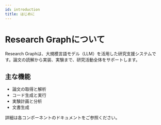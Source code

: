 ```yaml
---
id: introduction
title: はじめに
---
```


# Research Graphについて

Research Graphは、大規模言語モデル（LLM）を活用した研究支援システムです。論文の読解から実装、実験まで、研究活動全体をサポートします。

## 主な機能

- 論文の取得と解析
- コード生成と実行
- 実験計画と分析
- 文書生成

詳細は各コンポーネントのドキュメントをご参照ください。
